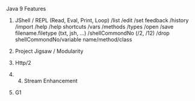 Java 9 Features

1) JShell / REPL (Read, Eval, Print, Loop)
    /list
    /edit
    /set feedback
    /history
    /import
    /help
    /help shortcuts
    /vars
    /methods
    /types
    /open
    /save filename.filetype (txt, jsh, ...)
    /shellCommondNo (/2, /12)
    /drop shellCommondNo/variable name/method/class
    
2) Project Jigsaw / Modularity 

3) Http/2

4) 4. Stream Enhancement
5) G1
